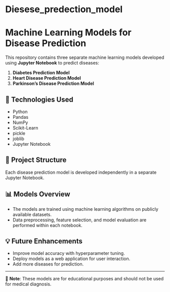 # Diesese_predection_model
# Machine Learning Models for Disease Prediction

This repository contains three separate machine learning models developed using **Jupyter Notebook** to predict diseases:

1. **Diabetes Prediction Model**
2. **Heart Disease Prediction Model**
3. **Parkinson’s Disease Prediction Model**

## 🔧 Technologies Used
- Python
- Pandas
- NumPy
- Scikit-Learn
- pickle
- joblib
- Jupyter Notebook

## 📌 Project Structure
Each disease prediction model is developed independently in a separate Jupyter Notebook.

## 📊 Models Overview
- The models are trained using machine learning algorithms on publicly available datasets.
- Data preprocessing, feature selection, and model evaluation are performed within each notebook.

## 💡 Future Enhancements
- Improve model accuracy with hyperparameter tuning.
- Deploy models as a web application for user interaction.
- Add more diseases for prediction.

---
📌 **Note**: These models are for educational purposes and should not be used for medical diagnosis.
